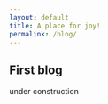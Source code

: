 ```yaml
---
layout: default
title: A place for joy!
permalink: /blog/
---
```


## First blog

under construction